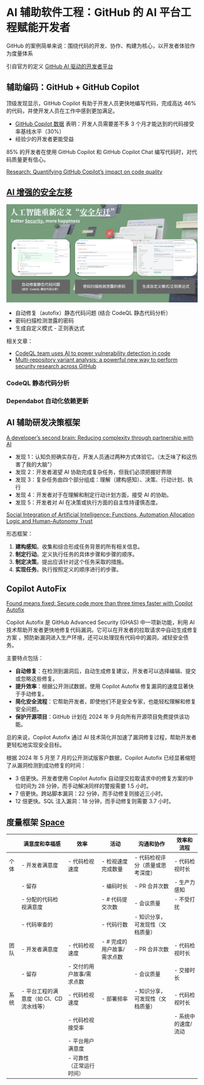 # AI 辅助软件工程：GitHub 的 AI 平台工程赋能开发者

GitHub 的案例简单来说：围绕代码的开发、协作、构建为核心，以开发者体验作为度量体系

引自官方的定义 [GitHub AI 驱动的开发者平台](https://github.blog/2023-11-08-universe-2023-copilot-transforms-github-into-the-ai-powered-developer-platform/)

## 辅助编码：GitHub + GitHub Copilot

顶级发现显示，GitHub Copilot 有助于开发人员更快地编写代码，完成高达 46% 的代码，并使开发人员在工作中感到更加满足。

- [GitHub Copilot 数据](https://github.blog/news-insights/research/the-economic-impact-of-the-ai-powered-developer-lifecycle-and-lessons-from-github-copilot/)
  表明：开发人员需要差不多 3 个月才能达到的代码接受率基线水平（30%）
- 经验少的开发者更能受益

85% 的开发者在使用 GitHub Copilot 和 GitHub Copilot Chat 编写代码时，对代码质量更有信心。

[Research: Quantifying GitHub Copilot’s impact on code quality](https://github.blog/news-insights/research/research-quantifying-github-copilots-impact-on-code-quality/)

## [AI 增强的安全左移](https://github.blog/2023-11-08-ai-powered-appsec/)

![Images](images/github-security-shift.png)

- 自动修复（autofix）静态代码问题 (结合 CodeQL 静态代码分析）
- 密码扫描检测泄露的密码
- 生成自定义模式 - 正则表达式

相关文章：

- [CodeQL team uses AI to power vulnerability detection in code](https://github.blog/2023-09-12-codeql-team-uses-ai-to-power-vulnerability-detection-in-code/)
- [Multi-repository variant analysis: a powerful new way to perform security research across GitHub](https://github.blog/2023-03-09-multi-repository-variant-analysis-a-powerful-new-way-to-perform-security-research-across-github/)

### CodeQL 静态代码分析

### Dependabot 自动化依赖更新

## AI 辅助研发决策框架

[A developer’s second brain: Reducing complexity through partnership with AI](https://github.blog/2024-01-17-a-developers-second-brain-reducing-complexity-through-partnership-with-ai/)

- 发现 1：认知负担确实存在，开发人员通过两种方式体验它。（太乏味了和这伤害了我的大脑"）
- 发现 2：开发者渴望 AI 协助完成复杂任务，但我们必须把握好界限
- 发现 3：复杂任务由四个部分组成：理解（建构感知）、决策、行动计划、执行
- 发现 4：开发者对于在理解和制定行动计划方面，接受 AI 的协助。
- 发现 5：开发者对 AI 在决策或执行方面的自主性持谨慎态度。

[Social Integration of Artificial Intelligence: Functions, Automation Allocation Logic and Human-Autonomy Trust](https://link.springer.com/article/10.1007/s12559-018-9619-0)

形态框架：

1. **建构感知**。收集和综合形成任务背景的所有相关信息。
2. **制定行动**。定义执行任务的具体步骤和步骤的顺序。
3. **制定决策**。提出应该针对这个任务采取的措施。
4. **实现任务**。执行按照定义的顺序进行的步骤。

## Copilot AutoFix

[Found means fixed: Secure code more than three times faster with Copilot Autofix](https://github.blog/news-insights/product-news/secure-code-more-than-three-times-faster-with-copilot-autofix/)

Copilot Autofix 是 GitHub Advanced Security (GHAS) 中一项新功能，利用 AI 技术帮助开发者更快地修复代码漏洞。它可以在开发者的拉取请求中自动生成修复方案
，预防新漏洞进入生产环境，还可以处理现有代码中的漏洞，减轻安全债务。

主要特点包括：

- **自动修复**：在检测到漏洞后，自动生成修复建议，开发者可以选择编辑、提交或忽略这些修复。
- **提升效率**：根据公开测试数据，使用 Copilot Autofix 修复漏洞的速度显著快于手动修复。
- **简化安全流程**：它帮助开发者，即使他们不是安全专家，也能轻松理解和修复安全问题。
- **保护开源项目**：GitHub 计划在 2024 年 9 月向所有开源项目免费提供该功能。

总的来说，Copilot Autofix 通过 AI 技术简化并加速了漏洞修复过程，帮助开发者更轻松地实现安全目标。

根据 2024 年 5 月至 7 月的公开测试版客户数据，Copilot Autofix 已经显著缩短了从漏洞检测到成功修复的时间：

- 3 倍更快。开发者使用 Copilot Autofix 自动提交拉取请求中的修复方案的中位时间为 28 分钟，而手动解决同样的警报需要 1.5 小时。
- 7 倍更快。跨站脚本漏洞：22 分钟，而手动修复则接近三小时。
- 12 倍更快。SQL 注入漏洞：18 分钟，而手动修复则需要 3.7 小时。

## 度量框架 [Space](https://queue.acm.org/detail.cfm?id=3454124)

|    | 满意度和幸福感                  | 效率             | 活动               | 沟通和协作             | 效率和流程       |
|----|--------------------------|----------------|------------------|-------------------|-------------|
| 个体 | - 开发者满意度                 | - 代码检视速度       | - 检视速度完成数量       | - 代码检视评分（质量或思考深度） | - 代码检视时长    |
|    | - 留存                     |                | - 编码时长           | - PR 合并次数         | - 生产力感知     |
|    | - 分配的代码检视满意度             |                | - # 代码提交次数       | - 会议质量            | - 不受打扰      |
|    | - 代码审查的                  |                | - 代码行数           | - 知识分享，可发现性（文档质量） |             |
| 团队 | - 开发者满意度                 | - 代码检视速度       | - # 完成的用户故事/需求点数 | - PR 合并次数         | - 代码检视时长    |
|    | - 留存                     | - 交付的用户故事/需求点数 |                  | - 会议质量            | - 交接时长      |
| 系统 | - 平台工程的满意度（如 CI、CD 流水线等） | - 代码检视速度       | - 部署频率           | - 知识分享，可发现性（文档质量） | - 代码检视时长    |
|    |                          | - 代码检视接受率      |                  |                   | - 系统中的速度/流动 |
|    |                          | - 平台用户满意度      |                  |                   |             |
|    |                          | - 可靠性（正常运行时间）  |                  |                   |             |


